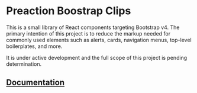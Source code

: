# Preaction Boostrap Clips

This is a small library of React components targeting Bootstrap v4. The primary intention of this project is to reduce the markup needed for commonly used elements such as alerts, cards, navigation menus, top-level boilerplates, and more.

It is under active development and the full scope of this project is pending determination.

## [Documentation](https://duhdugg.github.io/preaction-bootstrap-clips/)
